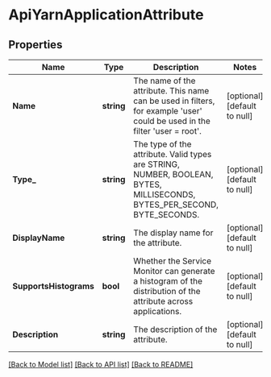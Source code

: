 # ApiYarnApplicationAttribute

## Properties
Name | Type | Description | Notes
------------ | ------------- | ------------- | -------------
**Name** | **string** | The name of the attribute. This name can be used in filters, for example &#x27;user&#x27; could be used in the filter &#x27;user &#x3D; root&#x27;. | [optional] [default to null]
**Type_** | **string** | The type of the attribute. Valid types are STRING, NUMBER, BOOLEAN, BYTES, MILLISECONDS, BYTES_PER_SECOND, BYTE_SECONDS. | [optional] [default to null]
**DisplayName** | **string** | The display name for the attribute. | [optional] [default to null]
**SupportsHistograms** | **bool** | Whether the Service Monitor can generate a histogram of the distribution of the attribute across applications. | [optional] [default to null]
**Description** | **string** | The description of the attribute. | [optional] [default to null]

[[Back to Model list]](../README.md#documentation-for-models) [[Back to API list]](../README.md#documentation-for-api-endpoints) [[Back to README]](../README.md)

